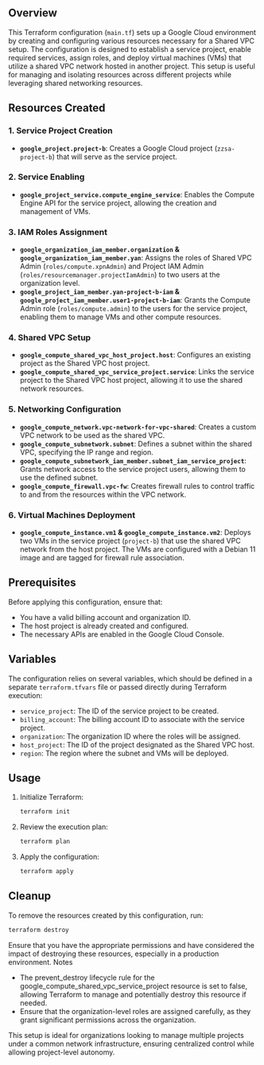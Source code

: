 ## Overview

This Terraform configuration (`main.tf`) sets up a Google Cloud environment by creating and configuring various resources necessary for a Shared VPC setup. The configuration is designed to establish a service project, enable required services, assign roles, and deploy virtual machines (VMs) that utilize a shared VPC network hosted in another project. This setup is useful for managing and isolating resources across different projects while leveraging shared networking resources.

## Resources Created

### 1. **Service Project Creation**
   - **`google_project.project-b`**: Creates a Google Cloud project (`zzsa-project-b`) that will serve as the service project.

### 2. **Service Enabling**
   - **`google_project_service.compute_engine_service`**: Enables the Compute Engine API for the service project, allowing the creation and management of VMs.

### 3. **IAM Roles Assignment**
   - **`google_organization_iam_member.organization` & `google_organization_iam_member.yan`**: Assigns the roles of Shared VPC Admin (`roles/compute.xpnAdmin`) and Project IAM Admin (`roles/resourcemanager.projectIamAdmin`) to two users at the organization level.
   - **`google_project_iam_member.yan-project-b-iam` & `google_project_iam_member.user1-project-b-iam`**: Grants the Compute Admin role (`roles/compute.admin`) to the users for the service project, enabling them to manage VMs and other compute resources.

### 4. **Shared VPC Setup**
   - **`google_compute_shared_vpc_host_project.host`**: Configures an existing project as the Shared VPC host project.
   - **`google_compute_shared_vpc_service_project.service`**: Links the service project to the Shared VPC host project, allowing it to use the shared network resources.

### 5. **Networking Configuration**
   - **`google_compute_network.vpc-network-for-vpc-shared`**: Creates a custom VPC network to be used as the shared VPC.
   - **`google_compute_subnetwork.subnet`**: Defines a subnet within the shared VPC, specifying the IP range and region.
   - **`google_compute_subnetwork_iam_member.subnet_iam_service_project`**: Grants network access to the service project users, allowing them to use the defined subnet.
   - **`google_compute_firewall.vpc-fw`**: Creates firewall rules to control traffic to and from the resources within the VPC network.

### 6. **Virtual Machines Deployment**
   - **`google_compute_instance.vm1` & `google_compute_instance.vm2`**: Deploys two VMs in the service project (`project-b`) that use the shared VPC network from the host project. The VMs are configured with a Debian 11 image and are tagged for firewall rule association.

## Prerequisites

Before applying this configuration, ensure that:
- You have a valid billing account and organization ID.
- The host project is already created and configured.
- The necessary APIs are enabled in the Google Cloud Console.

## Variables

The configuration relies on several variables, which should be defined in a separate `terraform.tfvars` file or passed directly during Terraform execution:

- `service_project`: The ID of the service project to be created.
- `billing_account`: The billing account ID to associate with the service project.
- `organization`: The organization ID where the roles will be assigned.
- `host_project`: The ID of the project designated as the Shared VPC host.
- `region`: The region where the subnet and VMs will be deployed.

## Usage


1. Initialize Terraform:

   ```bash
   terraform init

2. Review the execution plan:

   ```bash
   terraform plan

3. Apply the configuration:

   ```bash
   terraform apply

## Cleanup

To remove the resources created by this configuration, run: 

   ```bash
   terraform destroy
```
Ensure that you have the appropriate permissions and have considered the impact of destroying these resources, especially in a production environment.
Notes

   - The prevent_destroy lifecycle rule for the google_compute_shared_vpc_service_project resource is set to false, allowing Terraform to manage and potentially destroy this resource if needed.
   -  Ensure that the organization-level roles are assigned carefully, as they grant significant permissions across the organization.

This setup is ideal for organizations looking to manage multiple projects under a common network infrastructure, ensuring centralized control while allowing project-level autonomy.


